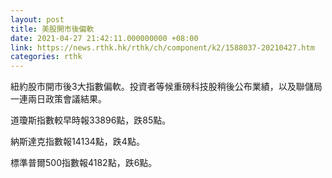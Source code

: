 ```yaml
---
layout: post
title: 美股開市後偏軟
date: 2021-04-27 21:42:11.000000000 +08:00
link: https://news.rthk.hk/rthk/ch/component/k2/1588037-20210427.htm
categories: rthk
---
```


紐約股市開市後3大指數偏軟。投資者等候重磅科技股稍後公布業績，以及聯儲局一連兩日政策會議結果。

道瓊斯指數較早時報33896點，跌85點。

納斯達克指數報14134點，跌4點。

標準普爾500指數報4182點，跌6點。

